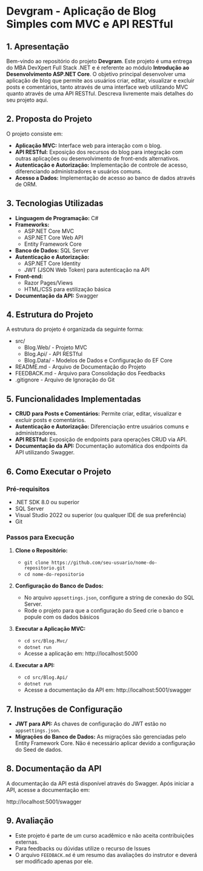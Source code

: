 # **Devgram - Aplicação de Blog Simples com MVC e API RESTful**

## **1. Apresentação**

Bem-vindo ao repositório do projeto **Devgram**. Este projeto é uma entrega do MBA DevXpert Full Stack .NET e é referente ao módulo **Introdução ao Desenvolvimento ASP.NET Core**.
O objetivo principal desenvolver uma aplicação de blog que permite aos usuários criar, editar, visualizar e excluir posts e comentários, tanto através de uma interface web utilizando MVC quanto através de uma API RESTful.
Descreva livremente mais detalhes do seu projeto aqui.

## **2. Proposta do Projeto**

O projeto consiste em:

- **Aplicação MVC:** Interface web para interação com o blog.
- **API RESTful:** Exposição dos recursos do blog para integração com outras aplicações ou desenvolvimento de front-ends alternativos.
- **Autenticação e Autorização:** Implementação de controle de acesso, diferenciando administradores e usuários comuns.
- **Acesso a Dados:** Implementação de acesso ao banco de dados através de ORM.

## **3. Tecnologias Utilizadas**

- **Linguagem de Programação:** C#
- **Frameworks:**
  - ASP.NET Core MVC
  - ASP.NET Core Web API
  - Entity Framework Core
- **Banco de Dados:** SQL Server
- **Autenticação e Autorização:**
  - ASP.NET Core Identity
  - JWT (JSON Web Token) para autenticação na API
- **Front-end:**
  - Razor Pages/Views
  - HTML/CSS para estilização básica
- **Documentação da API:** Swagger

## **4. Estrutura do Projeto**

A estrutura do projeto é organizada da seguinte forma:


- src/
  - Blog.Web/ - Projeto MVC
  - Blog.Api/ - API RESTful
  - Blog.Data/ - Modelos de Dados e Configuração do EF Core
- README.md - Arquivo de Documentação do Projeto
- FEEDBACK.md - Arquivo para Consolidação dos Feedbacks
- .gitignore - Arquivo de Ignoração do Git

## **5. Funcionalidades Implementadas**

- **CRUD para Posts e Comentários:** Permite criar, editar, visualizar e excluir posts e comentários.
- **Autenticação e Autorização:** Diferenciação entre usuários comuns e administradores.
- **API RESTful:** Exposição de endpoints para operações CRUD via API.
- **Documentação da API:** Documentação automática dos endpoints da API utilizando Swagger.

## **6. Como Executar o Projeto**

### **Pré-requisitos**

- .NET SDK 8.0 ou superior
- SQL Server
- Visual Studio 2022 ou superior (ou qualquer IDE de sua preferência)
- Git

### **Passos para Execução**

1. **Clone o Repositório:**
   - `git clone https://github.com/seu-usuario/nome-do-repositorio.git`
   - `cd nome-do-repositorio`

2. **Configuração do Banco de Dados:**
   - No arquivo `appsettings.json`, configure a string de conexão do SQL Server.
   - Rode o projeto para que a configuração do Seed crie o banco e popule com os dados básicos

3. **Executar a Aplicação MVC:**
   - `cd src/Blog.Mvc/`
   - `dotnet run`
   - Acesse a aplicação em: http://localhost:5000

4. **Executar a API:**
   - `cd src/Blog.Api/`
   - `dotnet run`
   - Acesse a documentação da API em: http://localhost:5001/swagger

## **7. Instruções de Configuração**

- **JWT para API:** As chaves de configuração do JWT estão no `appsettings.json`.
- **Migrações do Banco de Dados:** As migrações são gerenciadas pelo Entity Framework Core. Não é necessário aplicar devido a configuração do Seed de dados.

## **8. Documentação da API**

A documentação da API está disponível através do Swagger. Após iniciar a API, acesse a documentação em:

http://localhost:5001/swagger

## **9. Avaliação**

- Este projeto é parte de um curso acadêmico e não aceita contribuições externas. 
- Para feedbacks ou dúvidas utilize o recurso de Issues
- O arquivo `FEEDBACK.md` é um resumo das avaliações do instrutor e deverá ser modificado apenas por ele.
